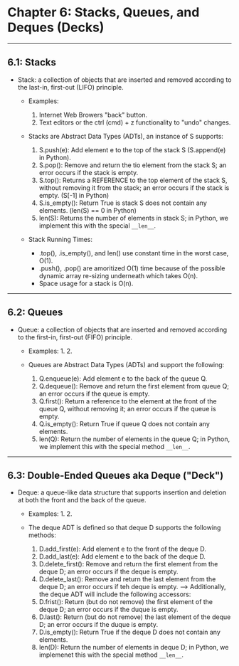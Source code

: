 # Chapter 6: Stacks, Queues, and Deques (Decks)

---

## 6.1: Stacks

- Stack: a collection of objects that are inserted and removed according to the last-in, first-out (LIFO) principle.

    - Examples:
        1. Internet Web Browers "back" button.
        2. Text editors or the ctrl (cmd) + z functionality to "undo" changes.

    - Stacks are Abstract Data Types (ADTs), an instance of S supports:
        1. S.push(e): Add element e to the top of the stack S (S.append(e) in Python).
        2. S.pop(): Remove and return the tio element from the stack S; an error occurs if the stack is empty. 
        3. S.top(): Returns a REFERENCE to the top element of the stack S, without removing it from the stack; an error occurs if the stack is empty. (S[-1] in Python)
        4. S.is_empty(): Return True is stack S does not contain any elements. (len(S) == 0 in Python)
        5. len(S): Returns the number of elements in stack S; in Python, we implement this with the special ```__len__```. 

    - Stack Running Times:
        - .top(), .is_empty(), and len() use constant time in the worst case, O(1).
        - .push(), .pop() are amoritized O(1) time because of the possible dynamic array re-sizing underneath which takes O(n). 
        - Space usage for a stack is O(n). 

---

## 6.2: Queues

- Queue: a collection of objects that are inserted and removed according to the first-in, first-out (FIFO) principle.
    
    - Examples:
        1. 
        2. 
    
    - Queues are Abstract Data Types (ADTs) and support the following:
        1. Q.enqueue(e): Add element e to the back of the queue Q.
        2. Q.dequeue(): Remove and return the first element from queue Q; an error occurs if the queue is empty. 
        3. Q.first(): Return a reference to the element at the front of the queue Q, without removing it; an error occurs if the queue is empty. 
        4. Q.is_empty(): Return True if queue Q does not contain any elements. 
        5. len(Q): Return the number of elements in the queue Q; in Python, we implement this with the special method ```__len__```.

---

## 6.3: Double-Ended Queues aka Deque ("Deck")

- Deque: a queue-like data structure that supports insertion and deletion at both the front and the back of the queue. 
    
    - Examples:
        1. 
        2. 
    
    - The deque ADT is defined so that deque D supports the following methods:
        1. D.add_first(e): Add element e to the front of the deque D.
        2. D.add_last(e): Add element e to the back of the deque D.
        3. D.delete_first(): Remove and return the first element from the deque D; an error occurs if the deque is empty.
        4. D.delete_last(): Remove and return the last element from the deque D; an error occurs if teh deque is empty.
        --> Additionally, the deque ADT will include the following accessors:
        5. D.frist(): Return (but do not remove) the first element of the deque D; an error occurs if the duque is empty. 
        6. D.last(): Return (but do not remove) the last element of the deque D; an error occurs if the duque is empty. 
        7. D.is_empty(): Return True if the deque D does not contain any elements.
        8. len(D): Return the number of elements in deque D; in Python, we implemenet this with the special method ```__len__```.

        









        


